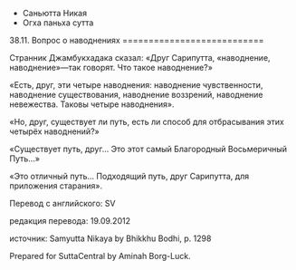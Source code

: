 









* Саньютта Никая
* Огха паньха сутта


38\.11\. Вопрос о наводнениях
\=\=\=\=\=\=\=\=\=\=\=\=\=\=\=\=\=\=\=\=\=\=\=\=\=\=\=



Странник Джамбукхадака сказал: «Друг Сарипутта, «наводнение, наводнение»—так говорят\. Что такое наводнение?»


«Есть, друг, эти четыре наводнения: наводнение чувственности, наводнение существования, наводнение воззрений, наводнение невежества\. Таковы четыре наводнения»\.


«Но, друг, существует ли путь, есть ли способ для отбрасывания этих четырёх наводнений?»


«Существует путь, друг… Это этот самый Благородный Восьмеричный Путь…»


«Это отличный путь… Подходящий путь, друг Сарипутта, для приложения старания»\.



Перевод с английского: SV


редакция перевода: 19\.09\.2012


источник: Samyutta Nikaya by Bhikkhu Bodhi, p\. 1298


Prepared for SuttaCentral by Aminah Borg\-Luck\.







